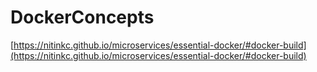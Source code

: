 # DockerConcepts

[https://nitinkc.github.io/microservices/essential-docker/#docker-build](https://nitinkc.github.io/microservices/essential-docker/#docker-build)